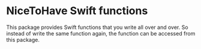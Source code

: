 # NiceToHave Swift functions
This package provides Swift functions that you write all over and over. So instead of write the same function again, the function can be accessed from this package.



